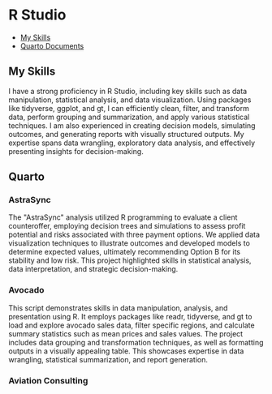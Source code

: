 # R Studio
- [My Skills](#myskills)
- [Quarto Documents](#quarto)

## My Skills
I have a strong proficiency in R Studio, including key skills such as data manipulation, statistical analysis, and data visualization. Using packages like tidyverse, ggplot, and gt, I can efficiently clean, filter, and transform data, perform grouping and summarization, and apply various statistical techniques. I am also experienced in creating decision models, simulating outcomes, and generating reports with visually structured outputs. My expertise spans data wrangling, exploratory data analysis, and effectively presenting insights for decision-making.

## Quarto
### AstraSync
The "AstraSync" analysis utilized R programming to evaluate a client counteroffer, employing decision trees and simulations to assess profit potential and risks associated with three payment options. 
We applied data visualization techniques to illustrate outcomes and developed models to determine expected values, ultimately recommending Option B for its stability and low risk. 
This project highlighted skills in statistical analysis, data interpretation, and strategic decision-making.

### Avocado 
This script demonstrates skills in data manipulation, analysis, and presentation using R. It employs packages like readr, tidyverse, and gt to load and explore avocado sales data, filter specific regions, and calculate summary statistics such as mean prices and sales values. The project includes data grouping and transformation techniques, as well as formatting outputs in a visually appealing table. This showcases expertise in data wrangling, statistical summarization, and report generation.

### Aviation Consulting 
